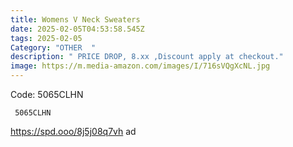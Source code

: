 ```yaml
---
title: Womens V Neck Sweaters
date: 2025-02-05T04:53:58.545Z
tags: 2025-02-05
Category: "OTHER  "
description: " PRICE DROP, 8.xx ,Discount apply at checkout."
image: https://m.media-amazon.com/images/I/716sVQgXcNL.jpg
---
```

Code: 5065CLHN

<pre class="language-javascript"><code

class="language-javascript"> 5065CLHN </code></pre>
https://spd.ooo/8j5j08q7vh   ad